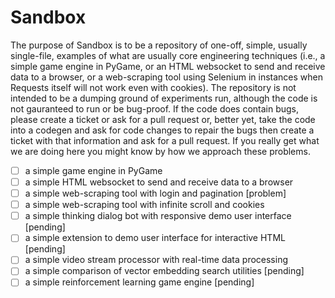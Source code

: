 # Sandbox

The purpose of Sandbox is to be a repository of one-off, simple, usually single-file, examples of what are usually core engineering techniques (i.e., a simple game engine in PyGame, or an HTML websocket to send and receive data to a browser, or a web-scraping tool using Selenium in instances when Requests itself will not work even with cookies). The repository is not intended to be a dumping ground of experiments run, although the code is not gauranteed to run or be bug-proof. If the code does contain bugs, please create a ticket or ask for a pull request or, better yet, take the code into a codegen and ask for code changes to repair the bugs then create a ticket with that information and ask for a pull request. If you really get what we are doing here you might know by how we approach these problems.

- [ ] a simple game engine in PyGame
- [ ] a simple HTML websocket to send and receive data to a browser
- [ ] a simple web-scraping tool with login and pagination [problem]
- [ ] a simple web-scraping tool with infinite scroll and cookies
- [ ] a simple thinking dialog bot with responsive demo user interface [pending]
- [ ] a simple extension to demo user interface for interactive HTML [pending]
- [ ] a simple video stream processor with real-time data processing
- [ ] a simple comparison of vector embedding search utilities [pending]
- [ ] a simple reinforcement learning game engine [pending]
